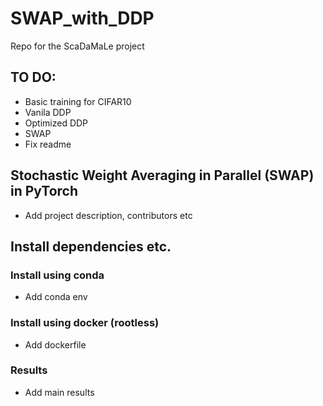 # SWAP_with_DDP
Repo for the ScaDaMaLe project


## TO DO:
- Basic training for CIFAR10
- Vanila DDP
- Optimized DDP
- SWAP
- Fix readme 


## Stochastic Weight Averaging in Parallel (SWAP) in PyTorch
 - Add project description, contributors etc
 
## Install dependencies etc.

### Install using conda
- Add conda env

### Install using docker (rootless)
- Add dockerfile


### Results
- Add main results
